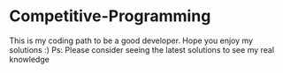 # Competitive-Programming

This is my coding path to be a good developer. Hope you enjoy my solutions :)
Ps: Please consider seeing the latest solutions to see my real knowledge
